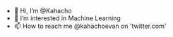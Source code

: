 - 👋 Hi, I’m @Kahacho
- 👀 I’m interested in Machine Learning
- 📫 How to reach me @kahachoevan on 'twitter.com' 

<!---
Kahacho/Kahacho is a ✨ special ✨ repository because its `README.md` (this file) appears on your GitHub profile.
You can click the Preview link to take a look at your changes.
--->
